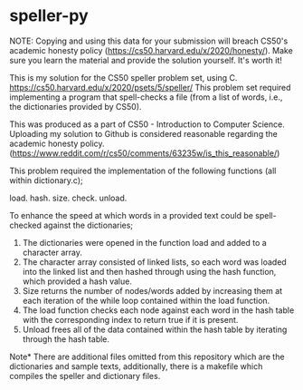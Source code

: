 # speller-py

NOTE: Copying and using this data for your submission will breach CS50's academic honesty policy (https://cs50.harvard.edu/x/2020/honesty/). Make sure you learn the material and provide the solution yourself. It's worth it!

This is my solution for the CS50 speller problem set, using C. https://cs50.harvard.edu/x/2020/psets/5/speller/ This problem set required implementing a program that spell-checks a file (from a list of words, i.e., the dictionaries provided by CS50).

This was produced as a part of CS50 - Introduction to Computer Science. Uploading my solution to Github is considered reasonable regarding the academic honesty policy. (https://www.reddit.com/r/cs50/comments/63235w/is_this_reasonable/)

This problem required the implementation of the following functions (all within dictionary.c);

load. hash. size. check. unload.

To enhance the speed at which words in a provided text could be spell-checked against the dictionaries;

1. The dictionaries were opened in the function load and added to a character array.
2. The character array consisted of linked lists, so each word was loaded into the linked list and then hashed through using the hash function, which provided a hash value.
3. Size returns the number of nodes/words added by increasing them at each iteration of the while loop contained within the load function.
4. The load function checks each node against each word in the hash table with the corresponding index to return true if it is present.
5. Unload frees all of the data contained within the hash table by iterating through the hash table.

Note* There are additional files omitted from this repository which are the dictionaries and sample texts, additionally, there is a makefile which compiles the speller and dictionary files.
